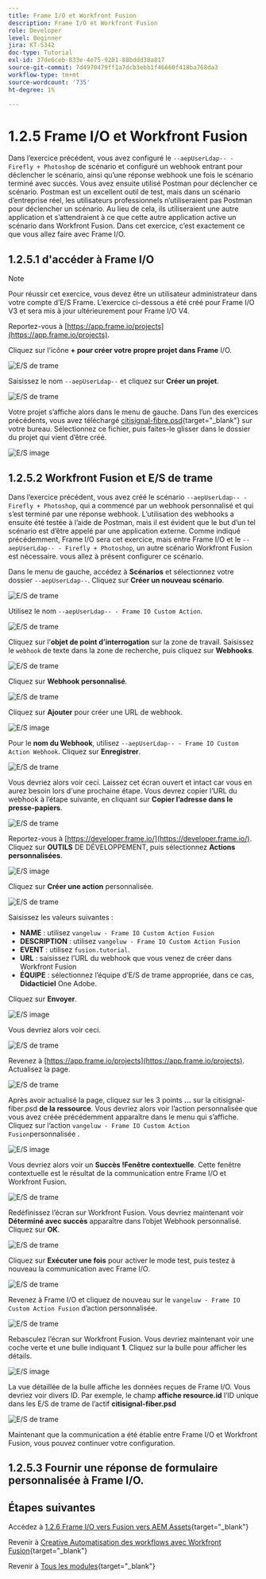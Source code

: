 ```yaml
---
title: Frame I/O et Workfront Fusion
description: Frame I/O et Workfront Fusion
role: Developer
level: Beginner
jira: KT-5342
doc-type: Tutorial
exl-id: 37de6ceb-833e-4e75-9201-88bddd38a817
source-git-commit: 7d4970479ff1a7dcb3ebb1f46660f418ba768da3
workflow-type: tm+mt
source-wordcount: '735'
ht-degree: 1%

---
```


# 1.2.5 Frame I/O et Workfront Fusion

Dans l’exercice précédent, vous avez configuré le `--aepUserLdap-- - Firefly + Photoshop` de scénario et configuré un webhook entrant pour déclencher le scénario, ainsi qu’une réponse webhook une fois le scénario terminé avec succès. Vous avez ensuite utilisé Postman pour déclencher ce scénario. Postman est un excellent outil de test, mais dans un scénario d’entreprise réel, les utilisateurs professionnels n’utiliseraient pas Postman pour déclencher un scénario. Au lieu de cela, ils utiliseraient une autre application et s’attendraient à ce que cette autre application active un scénario dans Workfront Fusion. Dans cet exercice, c’est exactement ce que vous allez faire avec Frame I/O.

## 1.2.5.1 d&#39;accéder à Frame I/O

>[!NOTE]
>
>Pour réussir cet exercice, vous devez être un utilisateur administrateur dans votre compte d’E/S Frame. L’exercice ci-dessous a été créé pour Frame I/O V3 et sera mis à jour ultérieurement pour Frame I/O V4.

Reportez-vous à [https://app.frame.io/projects](https://app.frame.io/projects).

Cliquez sur l’icône **+ pour créer votre propre projet dans Frame** I/O.

![E/S de trame](./images/frame1.png)

Saisissez le nom `--aepUserLdap--` et cliquez sur **Créer un projet**.

![E/S de trame](./images/frame2.png)

Votre projet s’affiche alors dans le menu de gauche.
Dans l’un des exercices précédents, vous avez téléchargé [citisignal-fibre.psd](./../../../assets/ff/citisignal-fiber.psd){target="_blank"} sur votre bureau. Sélectionnez ce fichier, puis faites-le glisser dans le dossier du projet qui vient d’être créé.

![E/S image](./images/frame3.png)

## 1.2.5.2 Workfront Fusion et E/S de trame

Dans l’exercice précédent, vous avez créé le scénario `--aepUserLdap-- - Firefly + Photoshop`, qui a commencé par un webhook personnalisé et qui s’est terminé par une réponse webhook. L’utilisation des webhooks a ensuite été testée à l’aide de Postman, mais il est évident que le but d’un tel scénario est d’être appelé par une application externe. Comme indiqué précédemment, Frame I/O sera cet exercice, mais entre Frame I/O et le `--aepUserLdap-- - Firefly + Photoshop`, un autre scénario Workfront Fusion est nécessaire. vous allez à présent configurer ce scénario.

Dans le menu de gauche, accédez à **Scénarios** et sélectionnez votre dossier `--aepUserLdap--`. Cliquez sur **Créer un nouveau scénario**.

![E/S de trame](./images/frame4.png)

Utilisez le nom `--aepUserLdap-- - Frame IO Custom Action`.

![E/S de trame](./images/frame5.png)

Cliquez sur l’**objet de point d’interrogation** sur la zone de travail. Saisissez le `webhook` de texte dans la zone de recherche, puis cliquez sur **Webhooks**.

![E/S de trame](./images/frame6.png)

Cliquez sur **Webhook personnalisé**.

![E/S de trame](./images/frame7.png)

Cliquez sur **Ajouter** pour créer une URL de webhook.

![E/S image](./images/frame8.png)

Pour le **nom du Webhook**, utilisez `--aepUserLdap-- - Frame IO Custom Action Webhook`. Cliquez sur **Enregistrer**.

![E/S de trame](./images/frame9.png)

Vous devriez alors voir ceci. Laissez cet écran ouvert et intact car vous en aurez besoin lors d&#39;une prochaine étape. Vous devrez copier l’URL du webhook à l’étape suivante, en cliquant sur **Copier l’adresse dans le presse-papiers**.

![E/S de trame](./images/frame10.png)

Reportez-vous à [https://developer.frame.io/](https://developer.frame.io/). Cliquez sur **OUTILS** DE DÉVELOPPEMENT, puis sélectionnez **Actions personnalisées**.

![E/S image](./images/frame11.png)

Cliquez sur **Créer une action** personnalisée.

![E/S de trame](./images/frame12.png)

Saisissez les valeurs suivantes :

- **NAME** : utilisez `vangeluw - Frame IO Custom Action Fusion`
- **DESCRIPTION** : utilisez `vangeluw - Frame IO Custom Action Fusion`
- **EVENT** : utilisez `fusion.tutorial`.
- **URL** : saisissez l’URL du webhook que vous venez de créer dans Workfront Fusion
- **ÉQUIPE** : sélectionnez l’équipe d’E/S de trame appropriée, dans ce cas, **Didacticiel** One Adobe.

Cliquez sur **Envoyer**.

![E/S image](./images/frame15.png)

Vous devriez alors voir ceci.

![E/S de trame](./images/frame14.png)

Revenez à [https://app.frame.io/projects](https://app.frame.io/projects). Actualisez la page.

![E/S de trame](./images/frame16.png)

Après avoir actualisé la page, cliquez sur les 3 points **...** sur la citisignal-fiber.psd **de la ressource**. Vous devriez alors voir l’action personnalisée que vous avez créée précédemment apparaître dans le menu qui s’affiche. Cliquez sur l’action `vangeluw - Frame IO Custom Action Fusion`personnalisée .

![E/S image](./images/frame17.png)

Vous devriez alors voir un **Succès !Fenêtre contextuelle**. Cette fenêtre contextuelle est le résultat de la communication entre Frame I/O et Workfront Fusion.

![E/S de trame](./images/frame18.png)

Redéfinissez l’écran sur Workfront Fusion. Vous devriez maintenant voir **Déterminé avec succès** apparaître dans l’objet Webhook personnalisé. Cliquez sur **OK**.

![E/S de trame](./images/frame19.png)

Cliquez sur **Exécuter une fois** pour activer le mode test, puis testez à nouveau la communication avec Frame I/O.

![E/S de trame](./images/frame20.png)

Revenez à Frame I/O et cliquez de nouveau sur le `vangeluw - Frame IO Custom Action Fusion` d’action personnalisée.

![E/S de trame](./images/frame21.png)

Rebasculez l’écran sur Workfront Fusion. Vous devriez maintenant voir une coche verte et une bulle indiquant **1**. Cliquez sur la bulle pour afficher les détails.

![E/S image](./images/frame22.png)

La vue détaillée de la bulle affiche les données reçues de Frame I/O. Vous devriez voir divers ID. Par exemple, le champ **affiche resource.id** l’ID unique dans les E/S de trame de l’actif **citisignal-fiber.psd**

![E/S de trame](./images/frame23.png)

Maintenant que la communication a été établie entre Frame I/O et Workfront Fusion, vous pouvez continuer votre configuration.

## 1.2.5.3 Fournir une réponse de formulaire personnalisée à Frame I/O.



## Étapes suivantes

Accédez à [1.2.6 Frame I/O vers Fusion vers AEM Assets](./ex6.md){target="_blank"}

Revenir à [Creative Automatisation des workflows avec Workfront Fusion](./automation.md){target="_blank"}

Revenir à [Tous les modules](./../../../overview.md){target="_blank"}

